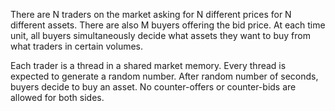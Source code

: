 There are N traders on the market asking for N different prices
for N different assets.
There are also M buyers offering the bid price.
At each time unit, all buyers simultaneously decide what assets they want to buy from what traders in certain volumes.

Each trader is a thread in a shared market memory.
Every thread is expected to generate a random number. After random number of seconds, buyers decide to buy an asset.
No counter-offers or counter-bids are allowed for both sides.

